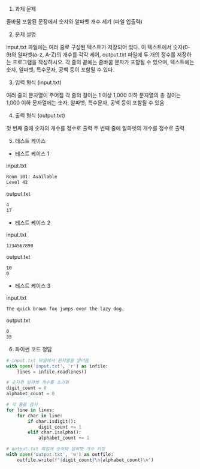 1. 과제 문제

줄바꿈 포함된 문장에서 숫자와 알파벳 개수 세기 (파일 입출력)

2. 문제 설명

input.txt 파일에는 여러 줄로 구성된 텍스트가 저장되어 있다. 이 텍스트에서 숫자(0-9)와 알파벳(a-z, A-Z)의 개수를 각각 세어, output.txt 파일에 두 개의 정수를 저장하는 프로그램을 작성하시오. 각 줄의 끝에는 줄바꿈 문자가 포함될 수 있으며, 텍스트에는 숫자, 알파벳, 특수문자, 공백 등이 포함될 수 있다.

3. 입력 형식 (input.txt)

여러 줄의 문자열이 주어짐
각 줄의 길이는 1 이상 1,000 이하
문자열의 총 길이는 1,000 이하
문자열에는 숫자, 알파벳, 특수문자, 공백 등이 포함될 수 있음

4. 출력 형식 (output.txt)

첫 번째 줄에 숫자의 개수를 정수로 출력
두 번째 줄에 알파벳의 개수를 정수로 출력

5. 테스트 케이스

- 테스트 케이스 1

input.txt
```txt
Room 101: Available
Level 42
```

output.txt
```txt
4
17
```

- 테스트 케이스 2

input.txt
```txt
1234567890
```

output.txt
```txt
10
0
```

- 테스트 케이스 3

input.txt
```txt
The quick brown fox jumps over the lazy dog.
```

output.txt
```txt
0
35
```

6. 파이썬 코드 정답

```python
# input.txt 파일에서 문자열을 읽어옴
with open('input.txt', 'r') as infile:
    lines = infile.readlines()

# 숫자와 알파벳 개수를 초기화
digit_count = 0
alphabet_count = 0

# 각 줄을 검사
for line in lines:
    for char in line:
        if char.isdigit():
            digit_count += 1
        elif char.isalpha():
            alphabet_count += 1

# output.txt 파일에 숫자와 알파벳 개수 저장
with open('output.txt', 'w') as outfile:
    outfile.write(f"{digit_count}\n{alphabet_count}\n")
```